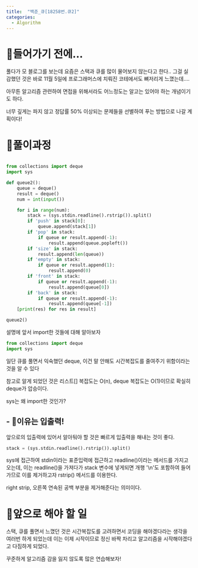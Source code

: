 ```yaml
---
title:  "백준_큐[18258번.큐2]"
categories:
  - Algorithm
---
```


# 👀들어가기 전에...

풀다가 모 블로그를 보는데 요즘은 스택과 큐를 많이 물어보지 않는다고 한다..
그걸 실감했던 것은 바로 11월 5일에 프로그래머스에 치뤄진 코테에서도 뼈저리게 느꼈는데....

아무튼 알고리즘 관련하여 면접을 위해서라도 어느정도는 알고는 있어야 하는 개념이기도 하다.

너무 깊게는 파지 않고 정답률 50% 이상되는 문제들을 선별하여 푸는 방법으로 나갈 계획이다!

# 💍풀이과정

```python

from collections import deque
import sys

def queue2():
    queue = deque()
    result = deque()
    num = int(input())

    for i in range(num):
        stack = (sys.stdin.readline().rstrip()).split()
        if 'push' in stack[0]:
            queue.append(stack[1])
        if 'pop' in stack:
            if queue or result.append(-1):
                result.append(queue.popleft())
        if 'size' in stack:
            result.append(len(queue))
        if 'empty' in stack:
            if queue or result.append(1):
                result.append(0)
        if 'front' in stack:
            if queue or result.append(-1):
                result.append(queue[0])
        if 'back' in stack:
            if queue or result.append(-1):
                result.append(queue[-1])
    [print(res) for res in result]

queue2()

```

설명에 앞서 import한 것들에 대해 알아보자

```python
from collections import deque
import sys
```
일단 큐를 풀면서 익숙했던 deque, 이건 말 안해도 시간복잡도를 줄여주기 위함이라는 것을 알 수 있다

참고로 알게 되었던 것은 리스트[] 복잡도는 O(n), deque 복잡도는 O(1)이므로 확실히 deque가 압승이다.

sys는 왜 import한 것인가?

## - 🌟이유는 입출력!

앞으로의 입출력에 있어서 알아둬야 할 것은 빠르게 입출력을 해내는 것이 좋다.

```python
stack = (sys.stdin.readline().rstrip()).split()
```
sys에 접근하여 stdin이라는 표준입력에 접근하고 readline()이라는 메서드를 가지고 오는데, 이는 readline()을 가져다가 stack 변수에 넣게되면 개행 '\n'도 포함하여 들어가므로 이를 제거하고자 rstrip() 메서드를 이용한다.

right strip, 오른쪽 연속된 공백 부분을 제거해준다는 의미이다.

# 🚗앞으로 해야 할 일
스택, 큐를 풀면서 느꼈던 것은 시간복잡도를 고려하면서 코딩을 해야겠다라는 생각을 여러번 하게 되었는데 이는 이제 시작이므로 정신 바짝 차리고 알고리즘을 시작해야겠다고 다짐하게 되었다.

꾸준하게 알고리즘 감을 잃지 않도록 많은 연습해보자!
